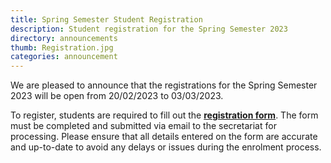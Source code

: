 ```yaml
---
title: Spring Semester Student Registration
description: Student registration for the Spring Semester 2023
directory: announcements
thumb: Registration.jpg
categories: announcement
---
```

We are pleased to announce that the registrations for the Spring Semester 2023 will be open from 20/02/2023 to 03/03/2023.

To register, students are required to fill out the <a href="{{ site.baseurl }}/files/2nd-semester-2023-registration.pdf" target="_blank"><strong>registration form</strong></a>. The form must be completed and submitted via email to the secretariat for processing. Please ensure that all details entered on the form are accurate and up-to-date to avoid any delays or issues during the enrolment process.
